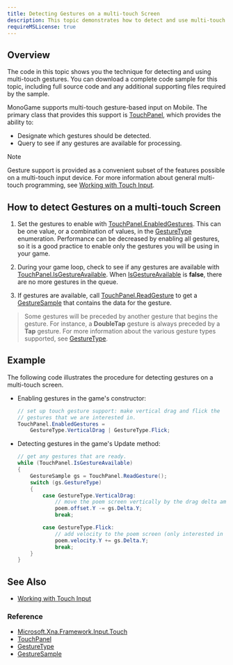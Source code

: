 ```yaml
---
title: Detecting Gestures on a multi-touch Screen
description: This topic demonstrates how to detect and use multi-touch gestures in a MonoGame game.
requireMSLicense: true
---
```


## Overview

The code in this topic shows you the technique for detecting and using multi-touch gestures. You can download a complete code sample for this topic, including full source code and any additional supporting files required by the sample.

MonoGame supports multi-touch gesture-based input on Mobile. The primary class that provides this support is [TouchPanel](xref:Microsoft.Xna.Framework.Input.Touch.TouchPanel), which provides the ability to:

- Designate which gestures should be detected.
- Query to see if any gestures are available for processing.

> [!NOTE]
> Gesture support is provided as a convenient subset of the features possible on a multi-touch input device. For more information about general multi-touch programming, see [Working with Touch Input](HowTo_UseMultiTouchInput.md).

## How to detect Gestures on a multi-touch Screen

1. Set the gestures to enable with [TouchPanel.EnabledGestures](xref:Microsoft.Xna.Framework.Input.Touch.TouchPanel). This can be one value, or a combination of values, in the [GestureType](xref:Microsoft.Xna.Framework.Input.Touch) enumeration. Performance can be decreased by enabling all gestures, so it is a good practice to enable only the gestures you will be using in your game.

2. During your game loop, check to see if any gestures are available with [TouchPanel.IsGestureAvailable](xref:Microsoft.Xna.Framework.Input.Touch.TouchPanel.IsGestureAvailable). When [IsGestureAvailable](xref:Microsoft.Xna.Framework.Input.Touch.TouchPanel.IsGestureAvailable) is **false**, there are no more gestures in the queue.

3. If gestures are available, call [TouchPanel.ReadGesture](xref:Microsoft.Xna.Framework.Input.Touch.TouchPanel) to get a [GestureSample](xref:Microsoft.Xna.Framework.Input.Touch) that contains the data for the gesture.

> Some gestures will be preceded by another gesture that begins the gesture. For instance, a **DoubleTap** gesture is always preceded by a **Tap** gesture. For more information about the various gesture types supported, see [GestureType](xref:Microsoft.Xna.Framework.Input.Touch).

## Example

The following code illustrates the procedure for detecting gestures on a multi-touch screen.

- Enabling gestures in the game's constructor:

    ```csharp
    // set up touch gesture support: make vertical drag and flick the
    // gestures that we are interested in.
    TouchPanel.EnabledGestures =
        GestureType.VerticalDrag | GestureType.Flick;
    ```

- Detecting gestures in the game's Update method:

    ```csharp
    // get any gestures that are ready.
    while (TouchPanel.IsGestureAvailable)
    {
        GestureSample gs = TouchPanel.ReadGesture();
        switch (gs.GestureType)
        {
            case GestureType.VerticalDrag:
                // move the poem screen vertically by the drag delta amount.
                poem.offset.Y -= gs.Delta.Y;
                break;

            case GestureType.Flick:
                // add velocity to the poem screen (only interested in changes to Y velocity).
                poem.velocity.Y += gs.Delta.Y;
                break;
        }
    }
    ```

## See Also

- [Working with Touch Input](HowTo_UseMultiTouchInput.md)

### Reference

- [Microsoft.Xna.Framework.Input.Touch](xref:Microsoft.Xna.Framework.Input.Touch)  
- [TouchPanel](xref:Microsoft.Xna.Framework.Input.Touch.TouchPanel)  
- [GestureType](xref:Microsoft.Xna.Framework.Input.Touch.GestureType)  
- [GestureSample](xref:Microsoft.Xna.Framework.Input.Touch.GestureSample)  

